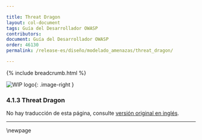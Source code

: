 ```yaml
---

title: Threat Dragon
layout: col-document
tags: Guía del Desarrollador OWASP
contributors:
document: Guía del Desarrollador OWASP
order: 46130
permalink: /release-es/diseño/modelado_amenazas/threat_dragon/

---
```


{% include breadcrumb.html %}

<style type="text/css">
.image-right {
  height: 180px;
  display: block;
  margin-left: auto;
  margin-right: auto;
  float: right;
}
</style>

![WIP logo](../../../../assets/images/dg_wip.png "Trabajo en curso"){: .image-right }

### 4.1.3 Threat Dragon

No hay traducción de esta página, consulte [versión original en inglés][release060103].

----

[release060103]: https://github.com/OWASP/www-project-developer-guide/blob/main/release/06-design/01-threat-modeling/03-threat-dragon.md

\newpage
